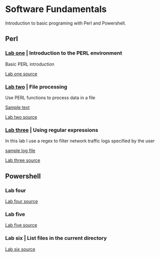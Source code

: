 # Software Fundamentals

Introduction to basic programing with Perl and Powershell.

## Perl

### [Lab one](https://github.com/Hassan-Al/Comp-Sec-Investigations/blob/master/Lab%201.pdf) | Introduction to the PERL environment

Basic PERL introduction

[Lab one source](https://github.com/Hassan-Al/Comp-Sec-Investigations/blob/master/lab1.pl)

### [Lab two](https://github.com/Hassan-Al/Comp-Sec-Investigations/blob/master/Lab2.pdf) | File processing

Use PERL functions to process data in a file

[Sample text](https://github.com/Hassan-Al/Comp-Sec-Investigations/blob/master/TestFile.txt)

[Lab two source](https://github.com/Hassan-Al/Comp-Sec-Investigations/blob/master/lab2.pl)

### [Lab three](https://github.com/Hassan-Al/Comp-Sec-Investigations/blob/master/lab3.pdf) | Using regular expressions

In this lab I use a regex to filter network traffic logs specified by the user

[sample log file](https://github.com/Hassan-Al/Comp-Sec-Investigations/blob/master/sample.log)

[Lab three source](https://github.com/Hassan-Al/Comp-Sec-Investigations/blob/master/lab3.pl)

## Powershell

### Lab four

[Lab four source](https://github.com/Hassan-Al/Comp-Sec-Investigations/blob/master/Lab4.ps1)

### Lab five

[Lab five source](https://github.com/Hassan-Al/Comp-Sec-Investigations/blob/master/Lab5.ps1)

### Lab six | List files in the current directory

[Lab six source](https://github.com/Hassan-Al/Comp-Sec-Investigations/blob/master/lab6.ps1)

